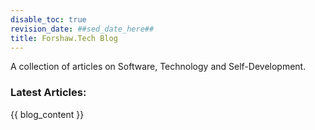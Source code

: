 ```yaml
---
disable_toc: true
revision_date: ##sed_date_here##
title: Forshaw.Tech Blog
---
```


A collection of articles on Software, Technology and Self-Development.

### Latest Articles:


{{ blog_content }}


